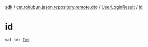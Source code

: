 [sdk](../../index.md) / [cat.rokubun.jason.repository.remote.dto](../index.md) / [UserLoginResult](index.md) / [id](./id.md)

# id

`val id: `[`Int`](https://kotlinlang.org/api/latest/jvm/stdlib/kotlin/-int/index.html)